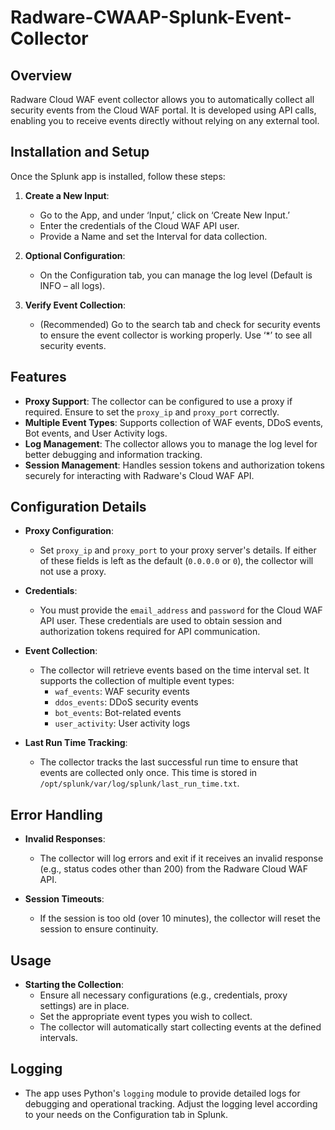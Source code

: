 # Radware-CWAAP-Splunk-Event-Collector

## Overview

Radware Cloud WAF event collector allows you to automatically collect all security events from the Cloud WAF portal. It is developed using API calls, enabling you to receive events directly without relying on any external tool.

## Installation and Setup

Once the Splunk app is installed, follow these steps:

1. **Create a New Input**:
   - Go to the App, and under ‘Input,’ click on ‘Create New Input.’
   - Enter the credentials of the Cloud WAF API user.
   - Provide a Name and set the Interval for data collection.

2. **Optional Configuration**:
   - On the Configuration tab, you can manage the log level (Default is INFO – all logs).

3. **Verify Event Collection**:
   - (Recommended) Go to the search tab and check for security events to ensure the event collector is working properly. Use ‘*’ to see all security events.

## Features

- **Proxy Support**: The collector can be configured to use a proxy if required. Ensure to set the `proxy_ip` and `proxy_port` correctly.
- **Multiple Event Types**: Supports collection of WAF events, DDoS events, Bot events, and User Activity logs.
- **Log Management**: The collector allows you to manage the log level for better debugging and information tracking.
- **Session Management**: Handles session tokens and authorization tokens securely for interacting with Radware's Cloud WAF API.

## Configuration Details

- **Proxy Configuration**:
  - Set `proxy_ip` and `proxy_port` to your proxy server's details. If either of these fields is left as the default (`0.0.0.0` or `0`), the collector will not use a proxy.
  
- **Credentials**:
  - You must provide the `email_address` and `password` for the Cloud WAF API user. These credentials are used to obtain session and authorization tokens required for API communication.

- **Event Collection**:
  - The collector will retrieve events based on the time interval set. It supports the collection of multiple event types:
    - `waf_events`: WAF security events
    - `ddos_events`: DDoS security events
    - `bot_events`: Bot-related events
    - `user_activity`: User activity logs
  
- **Last Run Time Tracking**:
  - The collector tracks the last successful run time to ensure that events are collected only once. This time is stored in `/opt/splunk/var/log/splunk/last_run_time.txt`.

## Error Handling

- **Invalid Responses**:
  - The collector will log errors and exit if it receives an invalid response (e.g., status codes other than 200) from the Radware Cloud WAF API.

- **Session Timeouts**:
  - If the session is too old (over 10 minutes), the collector will reset the session to ensure continuity.

## Usage

- **Starting the Collection**:
  - Ensure all necessary configurations (e.g., credentials, proxy settings) are in place.
  - Set the appropriate event types you wish to collect.
  - The collector will automatically start collecting events at the defined intervals.

## Logging

- The app uses Python's `logging` module to provide detailed logs for debugging and operational tracking. Adjust the logging level according to your needs on the Configuration tab in Splunk.
